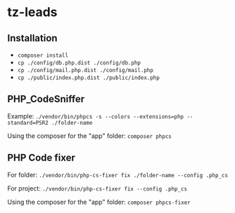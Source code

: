# tz-leads

## Installation

- `composer install`
- `cp ./config/db.php.dist ./config/db.php`
- `cp ./config/mail.php.dist ./config/mail.php`
- `cp ./public/index.php.dist ./public/index.php`


## PHP_CodeSniffer

Example: `./vendor/bin/phpcs -s --colors --extensions=php --standard=PSR2 ./folder-name`

Using the composer for the "app" folder: `composer phpcs`


## PHP Code fixer

For folder: `./vendor/bin/php-cs-fixer fix ./folder-name --config .php_cs`

For project: `./vendor/bin/php-cs-fixer fix --config .php_cs`

Using the composer for the "app" folder: `composer phpcs-fixer`
